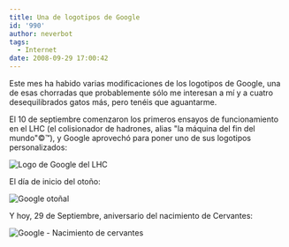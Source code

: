 ```yaml
---
title: Una de logotipos de Google
id: '990'
author: neverbot
tags:
  - Internet
date: 2008-09-29 17:00:42
---
```


Este mes ha habido varias modificaciones de los logotipos de Google, una de esas chorradas que probablemente sólo me interesan a mí y a cuatro desequilibrados gatos más, pero tenéis que aguantarme.

El 10 de septiembre comenzaron los primeros ensayos de funcionamiento en el LHC (el colisionador de hadrones, alias "la máquina del fin del mundo"©™), y Google aprovechó para poner uno de sus logotipos personalizados:

![Logo de Google del LHC](./google_lhc.gif "Logo de Google del LHC")

El día de inicio del otoño:

![Google otoñal](./google_autumn_08.gif "Google otoñal")

Y hoy, 29 de Septiembre, aniversario del nacimiento de Cervantes:

![Google - Nacimiento de cervantes](./google_cervantes_08.gif "Google - Nacimiento de cervantes")